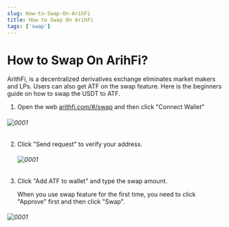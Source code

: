 ```yaml
---
slug: How-to-Swap-On-ArihFi
title: How to Swap On ArihFi
tags: ['swap']
---
```


# How to Swap On ArihFi?

ArithFi, is a decentralized derivatives exchange eliminates market makers and LPs. Users can also get ATF on the swap feature. Here is the beginners guide on how to swap the USDT to ATF.

1. Open the web [arithfi.com/#/swap]() and then click "Connect Wallet"

###### ![0001](https://bafybeia262kbv4yinvnzejbndc4swv7xhconoq46khtsxjvwgrmdw5fbzq.ipfs.nftstorage.link/0001.png)

2. Click "Send request" to verify your address.

   ###### ![0001](https://bafybeia262kbv4yinvnzejbndc4swv7xhconoq46khtsxjvwgrmdw5fbzq.ipfs.nftstorage.link/0002.png)

3. Click "Add ATF to wallet" and type the swap amount. 

   When you use swap feature for the first time, you need to click "Approve" first and then click "Swap".

###### ![0001](https://bafybeia262kbv4yinvnzejbndc4swv7xhconoq46khtsxjvwgrmdw5fbzq.ipfs.nftstorage.link/0003.png)
